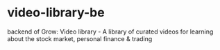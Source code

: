# video-library-be
 backend of Grow: Video library - A library of curated videos for learning about the stock market, personal finance & trading
